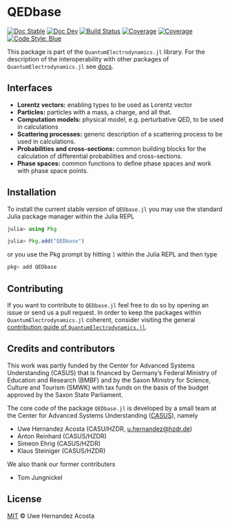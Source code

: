 # QEDbase

[![Doc Stable](https://img.shields.io/badge/docs-stable-blue.svg)](https://qedjl-project.github.io/QEDbase.jl/stable)
[![Doc Dev](https://img.shields.io/badge/docs-dev-blue.svg)](https://qedjl-project.github.io/QEDbase.jl/dev)
[![Build Status](https://gitlab.hzdr.de/qedjl/QEDbase.jl/badges/main/pipeline.svg)](https://gitlab.hzdr.de/qedjl/QEDbase.jl/pipelines)
[![Coverage](https://gitlab.hzdr.de/qedjl/QEDbase.jl/badges/main/coverage.svg)](https://gitlab.hzdr.de/qedjl/QEDbase.jl/commits/main)
[![Coverage](https://codecov.io/gh/qedjl/QEDbase.jl/branch/main/graph/badge.svg)](https://codecov.io/gh/qedjl/QEDbase.jl)
[![Code Style: Blue](https://img.shields.io/badge/code%20style-blue-4495d1.svg)](https://github.com/invenia/BlueStyle)

This package is part of the `QuantumElectrodynamics.jl` library. For the description of the interoperability with other packages of `QuantumElectrodynamics.jl` see [docs](https://qedjl-project.github.io/QuantumElectrodynamics.jl/dev/).

## Interfaces

- **Lorentz vectors:** enabling types to be used as Lorentz vector
- **Particles:** particles with a mass, a charge, and all that.
- **Computation models:** physical model, e.g. perturbative QED, to be used in
  calculations
- **Scattering processes:** generic description of a scattering process to be used in
  calculations.
- **Probabilities and cross-sections:** common building blocks for the calculation of differential probabilities and
  cross-sections.
- **Phase spaces:** common functions to define phase spaces and work with phase space points.

## Installation

To install the current stable version of `QEDbase.jl` you may use the standard Julia package manager within the Julia REPL

```julia
julia> using Pkg

julia> Pkg.add("QEDbase")
```

or you use the Pkg prompt by hitting `]` within the Julia REPL and then type

```julia
pkg> add QEDbase
```

## Contributing

If you want to contribute to `QEDbase.jl` feel free to do so by opening an issue or send us a pull request.
In order to keep the packages within `QuantumElectrodynamics.jl` coherent, consider visiting the
general [contribution guide of `QuantumElectrodynamics.jl`](https://qedjl-project.github.io/QuantumElectrodynamics.jl/stable/dev_guide/#Development-Guide).

## Credits and contributors

This work was partly funded by the Center for Advanced Systems Understanding (CASUS) that
is financed by Germany’s Federal Ministry of Education and Research (BMBF) and by the Saxon
Ministry for Science, Culture and Tourism (SMWK) with tax funds on the basis of the budget
approved by the Saxon State Parliament.

The core code of the package `QEDbase.jl` is developed by a small team at the Center for
Advanced Systems Understanding ([CASUS](https://www.casus.science)), namely

- Uwe Hernandez Acosta (CASU/HZDR, u.hernandez@hzdr.de)
- Anton Reinhard (CASUS/HZDR)
- Simeon Ehrig (CASUS/HZDR)
- Klaus Steiniger (CASUS/HZDR)

We also thank our former contributers

- Tom Jungnickel

## License

[MIT](LICENSE) © Uwe Hernandez Acosta
